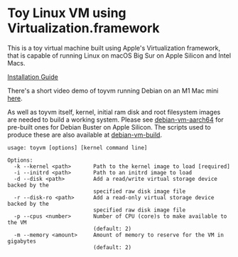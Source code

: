 #  Toy Linux VM using Virtualization.framework
This is a toy virtual machine built using Apple's Virtualization framework, that is capable of running Linux on macOS Big Sur on Apple Silicon and Intel Macs.

[Installation Guide](doc/INSTALL.md)

There's a short video demo of toyvm running Debian on an M1 Mac mini [here](https://www.youtube.com/watch?v=zXqVAUl7T4k).

As well as toyvm itself, kernel, initial ram disk and root filesystem images are needed to build a working system. Please see [debian-vm-aarch64](https://github.com/danielrfry/debian-vm-aarch64) for pre-built ones for Debian Buster on Apple Silicon. The scripts used to produce these are also available at [debian-vm-build](https://github.com/danielrfry/debian-vm-build).

```
usage: toyvm [options] [kernel command line]

Options:
  -k --kernel <path>       Path to the kernel image to load [required]
  -i --initrd <path>       Path to an initrd image to load
  -d --disk <path>         Add a read/write virtual storage device backed by the
                           specified raw disk image file
  -r --disk-ro <path>      Add a read-only virtual storage device backed by the
                           specified raw disk image file
  -p --cpus <number>       Number of CPU (core)s to make available to the VM
                           (default: 2)
  -m --memory <amount>     Amount of memory to reserve for the VM in gigabytes
                           (default: 2)
```
